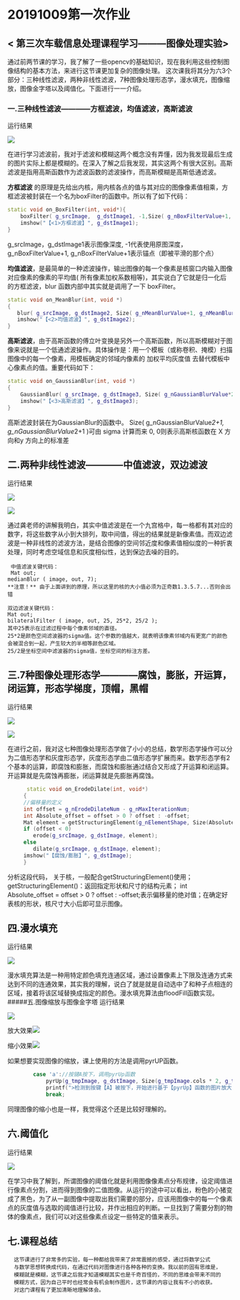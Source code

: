 # 20191009第一次作业

## < 第三次车载信息处理课程学习———图像处理实验>
通过前两节课的学习，我了解了一些opencv的基础知识，现在我利用这些控制图像结构的基本方法，来进行这节课更加复杂的图像处理。
这次课我将其分为六3个部分：三种线性滤波，两种非线性滤波，7种图像处理形态学，漫水填充，图像缩放，图像金字塔以及阈值化。下面进行一一介绍。

### 一.三种线性滤波————方框滤波，均值滤波，高斯滤波
运行结果

![](./picture/004.jpg)

在进行学习滤波前，我对于滤波和模糊这两个概念没有弄懂，因为我发现最后生成的图片实际上都是模糊的。在深入了解之后我发现，其实这两个有很大区别。高斯滤波是指用高斯函数作为滤波函数的滤波操作，而高斯模糊是高斯低通滤波。

**方框滤波** 的原理是先给出内核，用内核各点的值与其对应的图像像素值相乘，方框滤波被封装在一个名为boxFilter的函数中。所以有了如下代码：

```C++
static void on_BoxFilter(int, void*){
	boxFilter( g_srcImage,  g_dstImage1, -1,Size( g_nBoxFilterValue+1, g_nBoxFilterValue+1));
	imshow("【<1>方框滤波】", g_dstImage1);
}
```

 g_srcImage，g_dstImage1表示图像深度, -1代表使用原图深度，
 g_nBoxFilterValue+1, g_nBoxFilterValue+1表示锚点（即被平滑的那个点）

 **均值滤波**，是最简单的一种滤波操作，输出图像的每一个像素是核窗口内输入图像对应像素的像素的平均值( 所有像素加权系数相等)，其实说白了它就是归一化后的方框滤波，blur 函数内部中其实就是调用了一下 boxFilter。

 ```C++
 static void on_MeanBlur(int, void *)
{
	blur( g_srcImage, g_dstImage2, Size( g_nMeanBlurValue+1, g_nMeanBlurValue+1), Point(-1,-1));
	imshow("【<2>均值滤波】", g_dstImage2);
}
```

**高斯滤波**，由于高斯函数的傅立叶变换是另外一个高斯函数，所以高斯模糊对于图像来说就是一个低通滤波操作。具体操作是：用一个模板（或称卷积、掩模）扫描图像中的每一个像素，用模板确定的邻域内像素的 加权平均灰度值 去替代模板中心像素点的值。重要代码如下：

```C++
static void on_GaussianBlur(int, void *)
{
	GaussianBlur( g_srcImage, g_dstImage3, Size( g_nGaussianBlurValue*2+1, g_nGaussianBlurValue*2+1 ), 0, 0);
	imshow("【<3>高斯滤波】", g_dstImage3);
}
```

高斯滤波封装在为GaussianBlur的函数中。
Size( g_nGaussianBlurValue*2+1, g_nGaussianBlurValue*2+1 )可由 sigma 计算而来
0, 0则表示高斯核函数在 X 方向和y 方向上的标准差

## 二.两种非线性滤波————中值滤波，双边滤波
运行结果

![](./picture/005.jpg)

![](./picture/006.jpg)

通过龚老师的讲解我明白，其实中值滤波是在一个九宫格中，每一格都有其对应的数字，将这些数字从小到大排列，取中间值，得出的结果就是新像素值。而双边滤波是一种非线性的滤波方法，是结合图像的空间邻近度和像素值相似度的一种折衷处理，同时考虑空域信息和灰度相似性，达到保边去噪的目的。
  
     
     中值滤波关键代码：
     Mat out; 
	medianBlur ( image, out, 7);
    **注意！** 由于上面讲到的原理，所以这里的核的大小值必须为正奇数1.3.5.7...否则会出错
    
    双边滤波关键代码：
    Mat out; 
	bilateralFilter ( image, out, 25, 25*2, 25/2 ); 
    其中25表示在过滤过程中每个像素邻域的直径。
    25*2是颜色空间滤波器的sigma值。这个参数的值越大，就表明该像素邻域内有更宽广的颜色会被混合到一起，产生较大的半相等颜色区域。
    25/2是坐标空间中滤波器的sigma值，坐标空间的标注方差。

  



## 三.7种图像处理形态学————腐蚀，膨胀，开运算，闭运算，形态学梯度，顶帽，黑帽
运行结果

![](./picture/007.jpg)

![](./picture/008.jpg)

在进行之前，我对这七种图像处理形态学做了小小的总结，数学形态学操作可以分为二值形态学和灰度形态学，灰度形态学由二值形态学扩展而来。数学形态学有2个基本的运算，即腐蚀和膨胀，而腐蚀和膨胀通过结合又形成了开运算和闭运算。开运算就是先腐蚀再膨胀，闭运算就是先膨胀再腐蚀。

```C++
      static void on_ErodeDilate(int, void*)
     {
	 //偏移量的定义
	 int offset = g_nErodeDilateNum - g_nMaxIterationNum;
	 int Absolute_offset = offset > 0 ? offset : -offset;
	 Mat element = getStructuringElement(g_nElementShape, Size(Absolute_offset * 2 + 1, Absolute_offset * 2 + 1), Point(Absolute_offset, Absolute_offset));
	 if (offset < 0)
		erode(g_srcImage, g_dstImage, element);
	 else
		dilate(g_srcImage, g_dstImage, element);
	 imshow("【腐蚀/膨胀】", g_dstImage);
     }
```

分析这段代码，
关于核，一般配合getStructuringElement()使用；getStructuringElement()：返回指定形状和尺寸的结构元素；
 int Absolute_offset = offset > 0 ? offset : -offset;表示偏移量的绝对值；在确定好表核的形状，核尺寸大小后即可显示图像。



##  四.漫水填充
运行结果

![](./picture/009.jpg)

漫水填充算法是一种用特定颜色填充连通区域，通过设置像素上下限及连通方式来达到不同的连通效果，其实我的理解，说白了就是就是自动选中了和种子点相连的区域，接着将该区域替换成指定的颜色。漫水填充算法由floodFill函数实现。
#####五.图像缩放与图像金字塔
运行结果

![](./picture/010.jpg)

放大效果![](./picture/011.jpg)

缩小效果![](./picture/012.jpg)

如果想要实现图像的缩放，课上使用的方法是调用pyrUP函数。
   
```C++        
        case 'a'://按键A按下，调用pyrUp函数
			pyrUp(g_tmpImage, g_dstImage, Size(g_tmpImage.cols * 2, g_tmpImage.rows * 2));
			printf(">检测到按键【A】被按下，开始进行基于【pyrUp】函数的图片放大：图片尺寸×2 \n");
			break;
```

同理图像的缩小也是一样，我觉得这个还是比较好理解的。   

## 六.阈值化
运行结果

![](./picture/013.jpg)

在学习中我了解到，所谓图像的阈值化就是利用图像像素点分布规律，设定阈值进行像素点分割，进而得到图像的二值图像。从运行的途中可以看出，粉色的小猪变成了黑色，为了从一副图像中提取出我们需要的部分，应该用图像中的每一个像素点的灰度值与选取的阈值进行比较，并作出相应的判断。一旦找到了需要分割的物体的像素点，我们可以对这些像素点设定一些特定的值来表示。
       
## 七.课程总结
      
      这节课进行了非常多的实验，每一种都给我带来了非常震撼的感受，通过将数学公式
      与数学思想转换成代码，在通过代码对图像进行各种各种的变换。我以前的固有思维是，
      模糊就是模糊，这节课之后我才知道模糊其实也是千奇百怪的，不同的思维会带来不同的
      模糊方式，因为自己平时也经常会有机会制作图片，这节课的内容让我有不小的收获。
      对这门课程有了更加清晰地理解体会。



